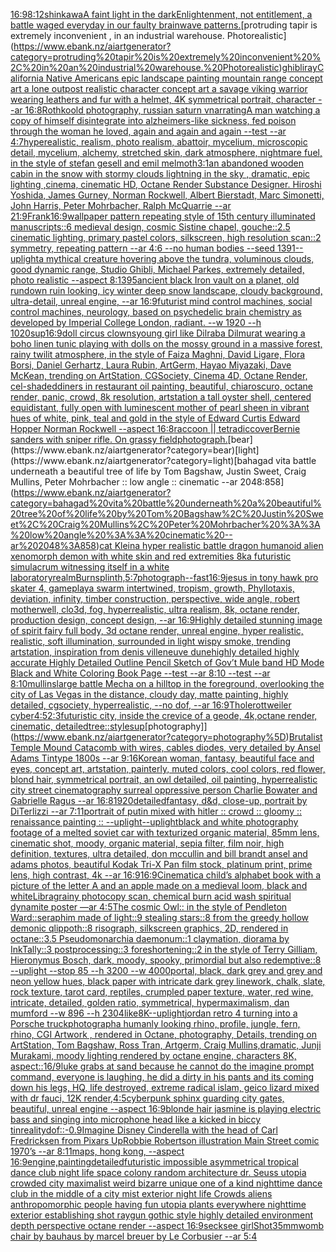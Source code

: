 [16:9](https://www.ebank.nz/aiartgenerator?category=16%3A9)[8:12](https://www.ebank.nz/aiartgenerator?category=8%3A12)[shinkawa](https://www.ebank.nz/aiartgenerator?category=shinkawa)[A faint light in the dark](https://www.ebank.nz/aiartgenerator?category=A%20faint%20light%20in%20the%20dark)[Enlightenment, not entitlement, a battle waged everyday in our faulty brainwave patterns.](https://www.ebank.nz/aiartgenerator?category=Enlightenment%2C%20not%20entitlement%2C%20a%20battle%20waged%20everyday%20in%20our%20faulty%20brainwave%20patterns.)[protruding tapir is extremely inconvenient , in an industrial warehouse. Photorealistic](https://www.ebank.nz/aiartgenerator?category=protruding%20tapir%20is%20extremely%20inconvenient%20%2C%20in%20an%20industrial%20warehouse.%20Photorealistic)[ghibli](https://www.ebank.nz/aiartgenerator?category=ghibli)[ray](https://www.ebank.nz/aiartgenerator?category=ray)[California Native Americans epic landscape painting mountain range concept art a lone outpost realistic character concept art a savage viking warrior wearing leathers and fur with a helmet, 4K symmetrical portrait, character --ar 16:8](https://www.ebank.nz/aiartgenerator?category=California%20Native%20Americans%20epic%20landscape%20painting%20mountain%20range%20concept%20art%20a%20lone%20outpost%20realistic%20character%20concept%20art%20a%20savage%20viking%20warrior%20wearing%20leathers%20and%20fur%20with%20a%20helmet%2C%204K%20symmetrical%20portrait%2C%20character%20--ar%2016%3A8)[Rothko](https://www.ebank.nz/aiartgenerator?category=Rothko)[old photography, russian saturn v](https://www.ebank.nz/aiartgenerator?category=old%20photography%2C%20russian%20saturn%20v)[narrating](https://www.ebank.nz/aiartgenerator?category=narrating)[A man watching a copy of himself disintegrate into alzheimers-like sickness, fed poison through the woman he loved, again and again and again --test --ar 4:7](https://www.ebank.nz/aiartgenerator?category=A%20man%20watching%20a%20copy%20of%20himself%20disintegrate%20into%20alzheimers-like%20sickness%2C%20fed%20poison%20through%20the%20woman%20he%20loved%2C%20again%20and%20again%20and%20again%20--test%20--ar%204%3A7)[hyperealistic, realism, photo realism, abattoir, mycelium, microscopic detail, mycelium, alchemy, stretched skin, dark atmosphere, nightmare fuel, in the style of stefan gesell and emil melmoth](https://www.ebank.nz/aiartgenerator?category=hyperealistic%2C%20realism%2C%20photo%20realism%2C%20abattoir%2C%20mycelium%2C%20microscopic%20detail%2C%20mycelium%2C%20alchemy%2C%20stretched%20skin%2C%20dark%20atmosphere%2C%20nightmare%20fuel%2C%20in%20the%20style%20of%20stefan%20gesell%20and%20emil%20melmoth)[3:1](https://www.ebank.nz/aiartgenerator?category=3%3A1)[an abandoned wooden cabin in the snow with stormy clouds lightning in the sky , dramatic, epic lighting ,cinema, cinematic HD, Octane Render Substance Designer. Hiroshi Yoshida, James Gurney, Norman Rockwell, Albert Bierstadt, Marc Simonetti, John Harris, Peter Mohrbacher, Ralph McQuarrie --ar 21:9](https://www.ebank.nz/aiartgenerator?category=an%20abandoned%20wooden%20cabin%20in%20the%20snow%20with%20stormy%20clouds%20lightning%20in%20the%20sky%20%2C%20dramatic%2C%20epic%20lighting%20%2Ccinema%2C%20cinematic%20HD%2C%20Octane%20Render%20Substance%20Designer.%20Hiroshi%20Yoshida%2C%20James%20Gurney%2C%20Norman%20Rockwell%2C%20Albert%20Bierstadt%2C%20Marc%20Simonetti%2C%20John%20Harris%2C%20Peter%20Mohrbacher%2C%20Ralph%20McQuarrie%20--ar%2021%3A9)[Frank](https://www.ebank.nz/aiartgenerator?category=Frank)[16:9](https://www.ebank.nz/aiartgenerator?category=16%3A9)[wallpaper pattern repeating style of 15th century illuminated manuscripts::6 medieval design, cosmic Sistine chapel, gouche::2.5 cinematic lighting, primary pastel colors, silkscreen, high resolution scan::2 symmetry, repeating pattern --ar 4:6 --no human bodies --seed 1391](https://www.ebank.nz/aiartgenerator?category=wallpaper%20pattern%20repeating%20style%20of%2015th%20century%20illuminated%20manuscripts%3A%3A6%20medieval%20design%2C%20cosmic%20Sistine%20chapel%2C%20gouche%3A%3A2.5%20cinematic%20lighting%2C%20primary%20pastel%20colors%2C%20silkscreen%2C%20high%20resolution%20scan%3A%3A2%20symmetry%2C%20repeating%20pattern%20--ar%204%3A6%20--no%20human%20bodies%20--seed%201391)[--uplight](https://www.ebank.nz/aiartgenerator?category=--uplight)[a mythical creature hovering above the tundra, voluminous clouds, good dynamic range, Studio Ghibli, Michael Parkes, extremely detailed, photo realistic --aspect 8:13](https://www.ebank.nz/aiartgenerator?category=a%20mythical%20creature%20hovering%20above%20the%20tundra%2C%20voluminous%20clouds%2C%20good%20dynamic%20range%2C%20Studio%20Ghibli%2C%20Michael%20Parkes%2C%20extremely%20detailed%2C%20photo%20realistic%20--aspect%208%3A13)[95](https://www.ebank.nz/aiartgenerator?category=95)[ancient black Iron vault on a planet, old rundown ruin looking, icy winter deep snow landscape, cloudy background, ultra-detail, unreal engine, --ar 16:9](https://www.ebank.nz/aiartgenerator?category=ancient%20black%20Iron%20vault%20on%20a%20planet%2C%20old%20rundown%20ruin%20looking%2C%20icy%20winter%20deep%20snow%20landscape%2C%20cloudy%20background%2C%20ultra-detail%2C%20unreal%20engine%2C%20--ar%2016%3A9)[futurist mind control machines, social control machines, neurology, based on psychedelic brain chemistry as developed by Imperial College London, radiant. --w 1920 --h 1020](https://www.ebank.nz/aiartgenerator?category=futurist%20mind%20control%20machines%2C%20social%20control%20machines%2C%20neurology%2C%20based%20on%20psychedelic%20brain%20chemistry%20as%20developed%20by%20Imperial%20College%20London%2C%20radiant.%20--w%201920%20--h%201020)[sup](https://www.ebank.nz/aiartgenerator?category=sup)[16:9](https://www.ebank.nz/aiartgenerator?category=16%3A9)[doll circus clowns](https://www.ebank.nz/aiartgenerator?category=doll%20circus%20clowns)[young girl like Dilraba Dilmurat wearing a boho linen tunic playing with dolls on the mossy ground in a massive forest, rainy twilit atmosphere, in the style of Faiza Maghni, David Ligare, Flora Borsi, Daniel Gerhartz, Laura Rubin, ArtGerm, Hayao Miyazaki, Dave McKean, trending on ArtStation, CGSociety, Cinema 4D, Octane Render, cel-shaded](https://www.ebank.nz/aiartgenerator?category=young%20girl%20like%20Dilraba%20Dilmurat%20wearing%20a%20boho%20linen%20tunic%20playing%20with%20dolls%20on%20the%20mossy%20ground%20in%20a%20massive%20forest%2C%20rainy%20twilit%20atmosphere%2C%20in%20the%20style%20of%20Faiza%20Maghni%2C%20David%20Ligare%2C%20Flora%20Borsi%2C%20Daniel%20Gerhartz%2C%20Laura%20Rubin%2C%20ArtGerm%2C%20Hayao%20Miyazaki%2C%20Dave%20McKean%2C%20trending%20on%20ArtStation%2C%20CGSociety%2C%20Cinema%204D%2C%20Octane%20Render%2C%20cel-shaded)[diners in restaurant  oil painting, beautiful, chiaroscuro, octane render, panic, crowd, 8k resolution, artstation a tall oyster shell, centered equidistant, fully open with luminescent mother of pearl sheen in vibrant hues of white, pink, teal and gold  in the style of Edward Curtis Edward Hopper Norman Rockwell --aspect 16:8](https://www.ebank.nz/aiartgenerator?category=diners%20in%20restaurant%20%20oil%20painting%2C%20beautiful%2C%20chiaroscuro%2C%20octane%20render%2C%20panic%2C%20crowd%2C%208k%20resolution%2C%20artstation%20a%20tall%20oyster%20shell%2C%20centered%20equidistant%2C%20fully%20open%20with%20luminescent%20mother%20of%20pearl%20sheen%20in%20vibrant%20hues%20of%20white%2C%20pink%2C%20teal%20and%20gold%20%20in%20the%20style%20of%20Edward%20Curtis%20Edward%20Hopper%20Norman%20Rockwell%20--aspect%2016%3A8)[raccoon || tetradic](https://www.ebank.nz/aiartgenerator?category=raccoon%20%7C%7C%20tetradic)[cover](https://www.ebank.nz/aiartgenerator?category=cover)[Bernie sanders with sniper rifle. On grassy field](https://www.ebank.nz/aiartgenerator?category=Bernie%20sanders%20with%20sniper%20rifle.%20On%20grassy%20field)[photograph.](https://www.ebank.nz/aiartgenerator?category=photograph.)[bear](https://www.ebank.nz/aiartgenerator?category=bear)[light](https://www.ebank.nz/aiartgenerator?category=light)[bahagad vita battle underneath a beautiful tree of life by Tom Bagshaw, Justin Sweet, Craig Mullins, Peter Mohrbacher :: low angle :: cinematic --ar 2048:858](https://www.ebank.nz/aiartgenerator?category=bahagad%20vita%20battle%20underneath%20a%20beautiful%20tree%20of%20life%20by%20Tom%20Bagshaw%2C%20Justin%20Sweet%2C%20Craig%20Mullins%2C%20Peter%20Mohrbacher%20%3A%3A%20low%20angle%20%3A%3A%20cinematic%20--ar%202048%3A858)[cat Klein](https://www.ebank.nz/aiartgenerator?category=cat%20Klein)[a hyper realistic battle dragon humanoid alien xenomorph demon with white skin and red extremities 8k](https://www.ebank.nz/aiartgenerator?category=a%20hyper%20realistic%20battle%20dragon%20humanoid%20alien%20xenomorph%20demon%20with%20white%20skin%20and%20red%20extremities%208k)[a futuristic simulacrum witnessing itself in a white laboratory](https://www.ebank.nz/aiartgenerator?category=a%20futuristic%20simulacrum%20witnessing%20itself%20in%20a%20white%20laboratory)[realm](https://www.ebank.nz/aiartgenerator?category=realm)[Burns](https://www.ebank.nz/aiartgenerator?category=Burns)[plinth,](https://www.ebank.nz/aiartgenerator?category=plinth%2C)[5:7](https://www.ebank.nz/aiartgenerator?category=5%3A7)[photograph](https://www.ebank.nz/aiartgenerator?category=photograph)[--fast](https://www.ebank.nz/aiartgenerator?category=--fast)[16:9](https://www.ebank.nz/aiartgenerator?category=16%3A9)[jesus in tony hawk pro skater 4, gameplay](https://www.ebank.nz/aiartgenerator?category=jesus%20in%20tony%20hawk%20pro%20skater%204%2C%20gameplay)[a swarm intertwined, tropism, growth, Phyllotaxis, deviation, infinity, timber construction, perspective, wide angle, robert motherwell, clo3d, fog, hyperrealistic, ultra realism, 8k, octane render, production design, concept design, --ar 16:9](https://www.ebank.nz/aiartgenerator?category=a%20swarm%20intertwined%2C%20tropism%2C%20growth%2C%20Phyllotaxis%2C%20deviation%2C%20infinity%2C%20timber%20construction%2C%20perspective%2C%20wide%20angle%2C%20robert%20motherwell%2C%20clo3d%2C%20fog%2C%20hyperrealistic%2C%20ultra%20realism%2C%208k%2C%20octane%20render%2C%20production%20design%2C%20concept%20design%2C%20--ar%2016%3A9)[Highly detailed stunning image of spirit fairy full body, 3d octane render, unreal engine, hyper realistic, realistic, soft illumination, surrounded in light wispy smoke, trending artstation, inspiration from denis villeneuve dune](https://www.ebank.nz/aiartgenerator?category=Highly%20detailed%20stunning%20image%20of%20spirit%20fairy%20full%20body%2C%203d%20octane%20render%2C%20unreal%20engine%2C%20hyper%20realistic%2C%20realistic%2C%20soft%20illumination%2C%20surrounded%20in%20light%20wispy%20smoke%2C%20trending%20artstation%2C%20inspiration%20from%20denis%20villeneuve%20dune)[highly detailed highly accurate Highly Detailed Outline Pencil Sketch of Gov’t Mule band HD Mode Black and White Coloring Book Page  --test --ar 8:10  --test --ar 8:10](https://www.ebank.nz/aiartgenerator?category=highly%20detailed%20highly%20accurate%20Highly%20Detailed%20Outline%20Pencil%20Sketch%20of%20Gov%E2%80%99t%20Mule%20band%20HD%20Mode%20Black%20and%20White%20Coloring%20Book%20Page%20%20--test%20--ar%208%3A10%20%20--test%20--ar%208%3A10)[mullins](https://www.ebank.nz/aiartgenerator?category=mullins)[large battle Mecha on a hilltop in the foreground, overlooking the city of Las Vegas in the distance, cloudy day, matte painting, highly detailed, cgsociety, hyperrealistic, --no dof, --ar 16:9](https://www.ebank.nz/aiartgenerator?category=large%20battle%20Mecha%20on%20a%20hilltop%20in%20the%20foreground%2C%20overlooking%20the%20city%20of%20Las%20Vegas%20in%20the%20distance%2C%20cloudy%20day%2C%20matte%20painting%2C%20highly%20detailed%2C%20cgsociety%2C%20hyperrealistic%2C%20--no%20dof%2C%20--ar%2016%3A9)[Thole](https://www.ebank.nz/aiartgenerator?category=Thole)[rottweiler cyber](https://www.ebank.nz/aiartgenerator?category=rottweiler%20cyber)[4:5](https://www.ebank.nz/aiartgenerator?category=4%3A5)[2:3](https://www.ebank.nz/aiartgenerator?category=2%3A3)[futuristic city, inside the crevice of a geode, 4k,octane render, cinematic, detailed](https://www.ebank.nz/aiartgenerator?category=futuristic%20city%2C%20inside%20the%20crevice%20of%20a%20geode%2C%204k%2Coctane%20render%2C%20cinematic%2C%20detailed)[tree::](https://www.ebank.nz/aiartgenerator?category=tree%3A%3A)[style](https://www.ebank.nz/aiartgenerator?category=style)[sup](https://www.ebank.nz/aiartgenerator?category=sup)[photography]](https://www.ebank.nz/aiartgenerator?category=photography%5D)[Brutalist Temple Mound Catacomb with wires, cables diodes, very detailed by Ansel Adams Tintype 1800s --ar 9:16](https://www.ebank.nz/aiartgenerator?category=Brutalist%20Temple%20Mound%20Catacomb%20with%20wires%2C%20cables%20diodes%2C%20very%20detailed%20by%20Ansel%20Adams%20Tintype%201800s%20--ar%209%3A16)[Korean woman, fantasy, beautiful face and eyes, concept art, artstation, painterly, muted colors, cool colors, red flower, blond hair, symmetrical portrait, an owl detailed, oil painting, hyperrealistic city street cinematography surreal oppressive person Charlie Bowater and Gabrielle Ragus --ar 16:8](https://www.ebank.nz/aiartgenerator?category=Korean%20woman%2C%20fantasy%2C%20beautiful%20face%20and%20eyes%2C%20concept%20art%2C%20artstation%2C%20painterly%2C%20muted%20colors%2C%20cool%20colors%2C%20red%20flower%2C%20blond%20hair%2C%20symmetrical%20portrait%2C%20an%20owl%20detailed%2C%20oil%20painting%2C%20hyperrealistic%20city%20street%20cinematography%20surreal%20oppressive%20person%20Charlie%20Bowater%20and%20Gabrielle%20Ragus%20--ar%2016%3A8)[1920](https://www.ebank.nz/aiartgenerator?category=1920)[detailed](https://www.ebank.nz/aiartgenerator?category=detailed)[fantasy, d&d, close-up, portrait by DiTerlizzi --ar 7:11](https://www.ebank.nz/aiartgenerator?category=fantasy%2C%20d%26d%2C%20close-up%2C%20portrait%20by%20DiTerlizzi%20--ar%207%3A11)[portrait of putin mixed with hitler :: crowd :: gloomy :: renaissance painting :: --uplight](https://www.ebank.nz/aiartgenerator?category=portrait%20of%20putin%20mixed%20with%20hitler%20%3A%3A%20crowd%20%3A%3A%20gloomy%20%3A%3A%20renaissance%20painting%20%3A%3A%20--uplight)[--uplight](https://www.ebank.nz/aiartgenerator?category=--uplight)[black and white photography footage of a melted soviet car with texturized organic material, 85mm lens, cinematic shot, moody, organic material, sepia filter, film noir, high definition, textures, ultra detailed, don mccullin and bill brandt ansel and adams photos, beautiful Kodak Tri-X Pan film stock, platinum print, prime lens, high contrast, 4k --ar 16:9](https://www.ebank.nz/aiartgenerator?category=black%20and%20white%20photography%20footage%20of%20a%20melted%20soviet%20car%20with%20texturized%20organic%20material%2C%2085mm%20lens%2C%20cinematic%20shot%2C%20moody%2C%20organic%20material%2C%20sepia%20filter%2C%20film%20noir%2C%20high%20definition%2C%20textures%2C%20ultra%20detailed%2C%20don%20mccullin%20and%20bill%20brandt%20ansel%20and%20adams%20photos%2C%20beautiful%20Kodak%20Tri-X%20Pan%20film%20stock%2C%20platinum%20print%2C%20prime%20lens%2C%20high%20contrast%2C%204k%20--ar%2016%3A9)[16:9](https://www.ebank.nz/aiartgenerator?category=16%3A9)[Cinematic](https://www.ebank.nz/aiartgenerator?category=Cinematic)[a child’s alphabet book with a picture of the letter A and an apple  made on a medieval loom, black and white](https://www.ebank.nz/aiartgenerator?category=a%20child%E2%80%99s%20alphabet%20book%20with%20a%20picture%20of%20the%20letter%20A%20and%20an%20apple%20%20made%20on%20a%20medieval%20loom%2C%20black%20and%20white)[Libra](https://www.ebank.nz/aiartgenerator?category=Libra)[grainy photocopy scan, chemical burn acid wash spiritual dynamite poster —ar 4:5](https://www.ebank.nz/aiartgenerator?category=grainy%20photocopy%20scan%2C%20chemical%20burn%20acid%20wash%20spiritual%20dynamite%20poster%20%E2%80%94ar%204%3A5)[The cosmic Owl:: in the style of Pendleton Ward::](https://www.ebank.nz/aiartgenerator?category=The%20cosmic%20Owl%3A%3A%20in%20the%20style%20of%20Pendleton%20Ward%3A%3A)[seraphim made of light::9 stealing stars::8 from the greedy hollow demonic qlippoth::8 risograph, silkscreen graphics, 2D, rendered in octane::3.5 Pseudomonarchia daemonum::1 claymation, diorama by InkTally::3 postprocessing::3 foreshortening::2 in the style of Terry Gilliam, Hieronymus Bosch, dark, moody, spooky, primordial but also redemptive::8 --uplight --stop 85 --h 3200 --w 4000](https://www.ebank.nz/aiartgenerator?category=seraphim%20made%20of%20light%3A%3A9%20stealing%20stars%3A%3A8%20from%20the%20greedy%20hollow%20demonic%20qlippoth%3A%3A8%20risograph%2C%20silkscreen%20graphics%2C%202D%2C%20rendered%20in%20octane%3A%3A3.5%20Pseudomonarchia%20daemonum%3A%3A1%20claymation%2C%20diorama%20by%20InkTally%3A%3A3%20postprocessing%3A%3A3%20foreshortening%3A%3A2%20in%20the%20style%20of%20Terry%20Gilliam%2C%20Hieronymus%20Bosch%2C%20dark%2C%20moody%2C%20spooky%2C%20primordial%20but%20also%20redemptive%3A%3A8%20--uplight%20--stop%2085%20--h%203200%20--w%204000)[portal, black, dark grey and grey and neon yellow hues, black paper with intricate dark grey linework, chalk, slate, rock texture, tarot card, reptiles, crumpled paper texture, water, red wine, intricate, detailed, golden ratio, symmetrical, hypermaximalism, dan mumford  --w 896  --h 2304](https://www.ebank.nz/aiartgenerator?category=portal%2C%20black%2C%20dark%20grey%20and%20grey%20and%20neon%20yellow%20hues%2C%20black%20paper%20with%20intricate%20dark%20grey%20linework%2C%20chalk%2C%20slate%2C%20rock%20texture%2C%20tarot%20card%2C%20reptiles%2C%20crumpled%20paper%20texture%2C%20water%2C%20red%20wine%2C%20intricate%2C%20detailed%2C%20golden%20ratio%2C%20symmetrical%2C%20hypermaximalism%2C%20dan%20mumford%20%20--w%20896%20%20--h%202304)[like](https://www.ebank.nz/aiartgenerator?category=like)[8K](https://www.ebank.nz/aiartgenerator?category=8K)[--uplight](https://www.ebank.nz/aiartgenerator?category=--uplight)[jordan retro 4 turning into a Porsche truck](https://www.ebank.nz/aiartgenerator?category=jordan%20retro%204%20turning%20into%20a%20Porsche%20truck)[photograph](https://www.ebank.nz/aiartgenerator?category=photograph)[a humanly looking rhino, profile, jungle, fern, rhino, CGI Artwork , rendered in Octane, photography, Details, trending on ArtStation, Tom Bagshaw, Ross Tran, Artgerm, Craig Mullins,dramatic, Junji Murakami, moody lighting rendered by octane engine, characters 8K, aspect::16/9](https://www.ebank.nz/aiartgenerator?category=a%20humanly%20looking%20rhino%2C%20profile%2C%20jungle%2C%20fern%2C%20rhino%2C%20CGI%20Artwork%20%2C%20rendered%20in%20Octane%2C%20photography%2C%20Details%2C%20trending%20on%20ArtStation%2C%20Tom%20Bagshaw%2C%20Ross%20Tran%2C%20Artgerm%2C%20Craig%20Mullins%2Cdramatic%2C%20Junji%20Murakami%2C%20moody%20lighting%20rendered%20by%20octane%20engine%2C%20characters%208K%2C%20aspect%3A%3A16/9)[luke grabs at sand because he cannot do the imagine prompt command, everyone is laughing, he did a dirty in his pants and its coming down his legs, HQ, life destroyed, extreme radical islam, geico lizard mixed with dr fauci, 12K render,](https://www.ebank.nz/aiartgenerator?category=luke%20grabs%20at%20sand%20because%20he%20cannot%20do%20the%20imagine%20prompt%20command%2C%20everyone%20is%20laughing%2C%20he%20did%20a%20dirty%20in%20his%20pants%20and%20its%20coming%20down%20his%20legs%2C%20HQ%2C%20life%20destroyed%2C%20extreme%20radical%20islam%2C%20geico%20lizard%20mixed%20with%20dr%20fauci%2C%2012K%20render%2C)[4:5](https://www.ebank.nz/aiartgenerator?category=4%3A5)[cyberpunk sphinx guarding city gates, beautiful, unreal engine  --aspect 16:9](https://www.ebank.nz/aiartgenerator?category=cyberpunk%20sphinx%20guarding%20city%20gates%2C%20beautiful%2C%20unreal%20engine%20%20--aspect%2016%3A9)[blonde hair jasmine is playing electric bass and singing into microphone head like a kicked in biccy tin](https://www.ebank.nz/aiartgenerator?category=blonde%20hair%20jasmine%20is%20playing%20electric%20bass%20and%20singing%20into%20microphone%20head%20like%20a%20kicked%20in%20biccy%20tin)[reality](https://www.ebank.nz/aiartgenerator?category=reality)[dof::-0.9](https://www.ebank.nz/aiartgenerator?category=dof%3A%3A-0.9)[Imagine Disney Cinderella with the head of Carl Fredricksen from Pixars Up](https://www.ebank.nz/aiartgenerator?category=Imagine%20Disney%20Cinderella%20with%20the%20head%20of%20Carl%20Fredricksen%20from%20Pixars%20Up)[Robbie Robertson illustration Main Street comic 1970’s --ar 8:11](https://www.ebank.nz/aiartgenerator?category=Robbie%20Robertson%20illustration%20Main%20Street%20comic%201970%E2%80%99s%20--ar%208%3A11)[maps,  hong kong,   --aspect 16:9](https://www.ebank.nz/aiartgenerator?category=maps%2C%20%20hong%20kong%2C%20%20%20--aspect%2016%3A9)[engine,](https://www.ebank.nz/aiartgenerator?category=engine%2C)[painting](https://www.ebank.nz/aiartgenerator?category=painting)[detailed](https://www.ebank.nz/aiartgenerator?category=detailed)[futuristic impossible asymmetrical tropical dance club night life space colony random architecture dr. Seuss utopia crowded city maximalist weird bizarre unique one of a kind nighttime dance club in the middle of a city mist exterior night life Crowds aliens anthropomorphic people having fun utopia plants everywhere nighttime exterior establishing shot raygun gothic style highly detailed environment depth perspective octane render --aspect 16:9](https://www.ebank.nz/aiartgenerator?category=futuristic%20impossible%20asymmetrical%20tropical%20dance%20club%20night%20life%20space%20colony%20random%20architecture%20dr.%20Seuss%20utopia%20crowded%20city%20maximalist%20weird%20bizarre%20unique%20one%20of%20a%20kind%20nighttime%20dance%20club%20in%20the%20middle%20of%20a%20city%20mist%20exterior%20night%20life%20Crowds%20aliens%20anthropomorphic%20people%20having%20fun%20utopia%20plants%20everywhere%20nighttime%20exterior%20establishing%20shot%20raygun%20gothic%20style%20highly%20detailed%20environment%20depth%20perspective%20octane%20render%20--aspect%2016%3A9)[secksee girl](https://www.ebank.nz/aiartgenerator?category=secksee%20girl)[Shot](https://www.ebank.nz/aiartgenerator?category=Shot)[35mm](https://www.ebank.nz/aiartgenerator?category=35mm)[womb chair by bauhaus by marcel breuer by Le Corbusier --ar 5:4](https://www.ebank.nz/aiartgenerator?category=womb%20chair%20by%20bauhaus%20by%20marcel%20breuer%20by%20Le%20Corbusier%20--ar%205%3A4)